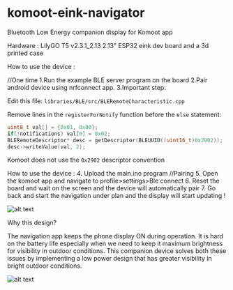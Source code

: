 # komoot-eink-navigator
Bluetooth Low Energy companion display for Komoot app

Hardware : LilyGO T5 v2.3.1_2.13 2.13"  ESP32 eink dev board and a 3d printed case

How to use the device :

//One time
1.Run the example BLE server program on the board
2.Pair android device using nrfconnect app.
3.Important step:

Edit this file: `libraries/BLE/src/BLERemoteCharacteristic.cpp`

Remove lines in the `registerForNotify` function before the `else` statement:

```cpp
uint8_t val[] = {0x01, 0x00};
if(!notifications) val[0] = 0x02;
BLERemoteDescriptor* desc = getDescriptor(BLEUUID((uint16_t)0x2902));
desc->writeValue(val, 2);
```

Komoot does not use the `0x2902` descriptor convention

How to use the device :
4. Upload the main.ino program
//Pairing
5. Open the komoot app and navigate to profile>settings>Ble connect
6. Reset the board and wait on the screen and the device will automatically pair 
7. Go back and start the navigation under plan and the display will start updating !

![alt text](image.jpg)

Why this design?

The navigation app keeps the phone display ON during operation. It is hard on the battery life especially when we need to keep it maximum brightness for visibility in outdoor conditions. This companion device solves both these issues by implementing a low power design that has greater visibility in bright outdoor conditions.


![alt text](https://github.com/RpDp-git/komoot-eink-navigator/blob/master/sampledisplay.jpeg)
